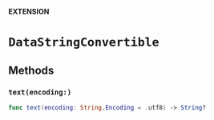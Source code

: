 **EXTENSION**

# `DataStringConvertible`

## Methods
### `text(encoding:)`

```swift
func text(encoding: String.Encoding = .utf8) -> String?
```
